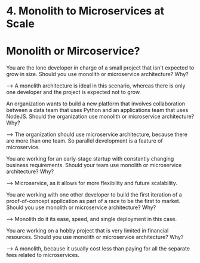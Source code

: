 # 4. Monolith to Microservices at Scale 

# Monolith or Mircoservice?

You are the lone developer in charge of a small project that isn't expected to grow in size. Should you use monolith or microservice architecture? Why?

--> A monolith architecture is ideal in this scenario, whereas there is only one developer and the project is expected not to grow. 


An organization wants to build a new platform that involves collaboration between a data team that uses Python and an applications team that uses NodeJS. Should the organization use monolith or microservice architecture? Why?

--> The organization should use microservice architecture, because there are more than one team. So parallel development is a feature of microservice. 

You are working for an early-stage startup with constantly changing business requirements. Should your team use monolith or microservice architecture? Why?

--> Microservice, as it allows for more flexibility and future scalability. 

You are working with one other developer to build the first iteration of a proof-of-concept application as part of a race to be the first to market. Should you use monolith or microservice architecture? Why?

--> Monolith do it its ease, speed, and single deployment in this case. 


You are working on a hobby project that is very limited in financial resources. Should you use monolith or microservice architecture? Why?

--> A monolith, because it usually cost less than paying for all the separate fees related to microservices. 
